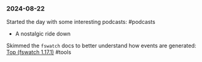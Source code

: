 ### 2024-08-22

Started the day with some interesting podcasts: #podcasts 
* A nostalgic ride down

Skimmed the `fswatch` docs to better understand how events are generated: [Top (fswatch 1.17.1)](https://emcrisostomo.github.io/fswatch/doc/1.17.1/fswatch.html/) #tools 



